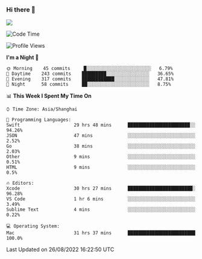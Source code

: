 ### Hi there 👋

<!--
**JJAYCHEN1e/jjaychen1e** is a ✨ _special_ ✨ repository because its `README.md` (this file) appears on your GitHub profile.

Here are some ideas to get you started:

- 🔭 I’m currently working on ...
- 🌱 I’m currently learning ...
- 👯 I’m looking to collaborate on ...
- 🤔 I’m looking for help with ...
- 💬 Ask me about ...
- 📫 How to reach me: ...
- 😄 Pronouns: ...
- ⚡ Fun fact: ...
-->

[![](https://github-readme-stats.vercel.app/api?username=jjaychen1e&show_icons=true)](https://github.com/jjaychen1e/github-readme-stats?count_private=true)

<!--START_SECTION:waka-->
![Code Time](http://img.shields.io/badge/Code%20Time-148%20hrs%2056%20mins-blue)

![Profile Views](http://img.shields.io/badge/Profile%20Views-1-blue)

**I'm a Night 🦉** 

```text
🌞 Morning    45 commits     █░░░░░░░░░░░░░░░░░░░░░░░░   6.79% 
🌆 Daytime    243 commits    █████████░░░░░░░░░░░░░░░░   36.65% 
🌃 Evening    317 commits    ████████████░░░░░░░░░░░░░   47.81% 
🌙 Night      58 commits     ██░░░░░░░░░░░░░░░░░░░░░░░   8.75%

```


📊 **This Week I Spent My Time On** 

```text
⌚︎ Time Zone: Asia/Shanghai

💬 Programming Languages: 
Swift                    29 hrs 48 mins      ███████████████████████░░   94.26% 
JSON                     47 mins             ░░░░░░░░░░░░░░░░░░░░░░░░░   2.52% 
Go                       38 mins             ░░░░░░░░░░░░░░░░░░░░░░░░░   2.03% 
Other                    9 mins              ░░░░░░░░░░░░░░░░░░░░░░░░░   0.51% 
HTML                     9 mins              ░░░░░░░░░░░░░░░░░░░░░░░░░   0.5%

🔥 Editors: 
Xcode                    30 hrs 27 mins      ████████████████████████░   96.28% 
VS Code                  1 hr 6 mins         ░░░░░░░░░░░░░░░░░░░░░░░░░   3.49% 
Sublime Text             4 mins              ░░░░░░░░░░░░░░░░░░░░░░░░░   0.22%

💻 Operating System: 
Mac                      31 hrs 37 mins      █████████████████████████   100.0%

```


 Last Updated on 26/08/2022 16:22:50 UTC
<!--END_SECTION:waka-->
